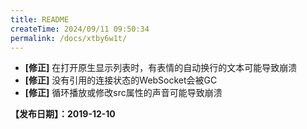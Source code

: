 ```yaml
---
title: README
createTime: 2024/09/11 09:50:34
permalink: /docs/xtby6w1t/
---
```


- **[修正]** 在打开原生显示列表时，有表情的自动换行的文本可能导致崩溃
- **[修正]** 没有引用的连接状态的WebSocket会被GC
- **[修正]** 循环播放或修改src属性的声音可能导致崩溃


**【发布日期】：2019-12-10**
